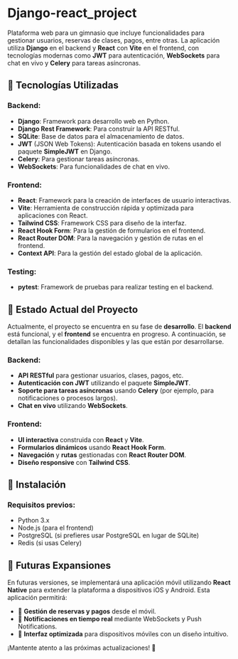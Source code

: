 # Django-react_project


Plataforma web para un gimnasio que incluye funcionalidades para gestionar usuarios, reservas de clases, pagos, entre otras. La aplicación utiliza **Django** en el backend y **React** con **Vite** en el frontend, con tecnologías modernas como **JWT** para autenticación, **WebSockets** para chat en vivo y **Celery** para tareas asíncronas.

## 🚀 Tecnologías Utilizadas

### Backend:
- **Django**: Framework para desarrollo web en Python.
- **Django Rest Framework**: Para construir la API RESTful.
- **SQLite**: Base de datos para el almacenamiento de datos.
- **JWT** (JSON Web Tokens): Autenticación basada en tokens usando el paquete **SimpleJWT** en Django.
- **Celery**: Para gestionar tareas asíncronas.
- **WebSockets**: Para funcionalidades de chat en vivo.

### Frontend:
- **React**: Framework para la creación de interfaces de usuario interactivas.
- **Vite**: Herramienta de construcción rápida y optimizada para aplicaciones con React.
- **Tailwind CSS**: Framework CSS para diseño de la interfaz.
- **React Hook Form**: Para la gestión de formularios en el frontend.
- **React Router DOM**: Para la navegación y gestión de rutas en el frontend.
- **Context API**: Para la gestión del estado global de la aplicación.

### Testing:
- **pytest**: Framework de pruebas para realizar testing en el backend.

## 🚧 Estado Actual del Proyecto

Actualmente, el proyecto se encuentra en su fase de **desarrollo**. El **backend** está funcional, y el **frontend** se encuentra en progreso. A continuación, se detallan las funcionalidades disponibles y las que están por desarrollarse.

### Backend:
- **API RESTful** para gestionar usuarios, clases, pagos, etc.
- **Autenticación con JWT** utilizando el paquete **SimpleJWT**.
- **Soporte para tareas asíncronas** usando **Celery** (por ejemplo, para notificaciones o procesos largos).
- **Chat en vivo** utilizando **WebSockets**.
  
### Frontend:
- **UI interactiva** construida con **React** y **Vite**.
- **Formularios dinámicos** usando **React Hook Form**.
- **Navegación** y **rutas** gestionadas con **React Router DOM**.
- **Diseño responsive** con **Tailwind CSS**.

## 🚀 Instalación

### Requisitos previos:
- Python 3.x
- Node.js (para el frontend)
- PostgreSQL (si prefieres usar PostgreSQL en lugar de SQLite)
- Redis (si usas Celery)
  
## 📱 Futuras Expansiones  

En futuras versiones, se implementará una aplicación móvil utilizando **React Native** para extender la plataforma a dispositivos iOS y Android. Esta aplicación permitirá:  

- 📌 **Gestión de reservas y pagos** desde el móvil.  
- 🔔 **Notificaciones en tiempo real** mediante WebSockets y Push Notifications.  
- 🎨 **Interfaz optimizada** para dispositivos móviles con un diseño intuitivo.  

¡Mantente atento a las próximas actualizaciones! 🚀  
